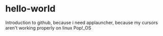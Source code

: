 # hello-world
Introduction to github, because i need applauncher, because my cursors aren't working properly on linux Pop!_OS

